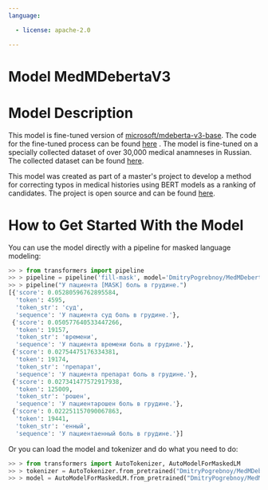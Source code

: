 ```yaml
---
language:

  - license: apache-2.0

---
```


# Model MedMDebertaV3

# Model Description

This model is fine-tuned version
of [microsoft/mdeberta-v3-base](https://huggingface.co/microsoft/mdeberta-v3-base/tree/main).
The code for the fine-tuned process can be
found [here](https://github.com/DmitryPogrebnoy/MedSpellChecker/blob/main/spellchecker/ml_ranging/models/med_mdeberta/fine_tune_mdebert_colab.ipynb)
.
The model is fine-tuned on a specially collected dataset of over 30,000 medical anamneses in Russian.
The collected dataset can be
found [here](https://github.com/DmitryPogrebnoy/MedSpellChecker/blob/main/data/anamnesis/processed/all_anamnesis.csv).

This model was created as part of a master's project to develop a method for correcting typos
in medical histories using BERT models as a ranking of candidates.
The project is open source and can be found [here](https://github.com/DmitryPogrebnoy/MedSpellChecker).

# How to Get Started With the Model

You can use the model directly with a pipeline for masked language modeling:

```python
>> > from transformers import pipeline
>> > pipeline = pipeline('fill-mask', model='DmitryPogrebnoy/MedMDebertaV3')
>> > pipeline("У пациента [MASK] боль в грудине.")
[{'score': 0.05280596762895584,
  'token': 4595,
  'token_str': 'суд',
  'sequence': 'У пациента суд боль в грудине.'},
 {'score': 0.050577640533447266,
  'token': 19157,
  'token_str': 'времени',
  'sequence': 'У пациента времени боль в грудине.'},
 {'score': 0.02754475176334381,
  'token': 19174,
  'token_str': 'препарат',
  'sequence': 'У пациента препарат боль в грудине.'},
 {'score': 0.027341477572917938,
  'token': 125009,
  'token_str': 'рошен',
  'sequence': 'У пациентарошен боль в грудине.'},
 {'score': 0.022251157090067863,
  'token': 19441,
  'token_str': 'енный',
  'sequence': 'У пациентаенный боль в грудине.'}]
```

Or you can load the model and tokenizer and do what you need to do:

```python
>> > from transformers import AutoTokenizer, AutoModelForMaskedLM
>> > tokenizer = AutoTokenizer.from_pretrained("DmitryPogrebnoy/MedMDebertaV3")
>> > model = AutoModelForMaskedLM.from_pretrained("DmitryPogrebnoy/MedMDebertaV3")
```


